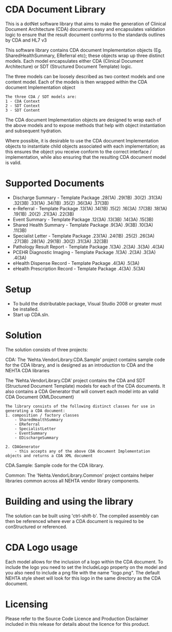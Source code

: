 # CDA Document Library

This is a dotNet software library that aims to make the generation of Clinical Document Architecture (CDA) 
documents easy and encapsulates validation logic to ensure that the result document conforms to the standards 
outlines by CDA and HL7 v3

This software library contains CDA document Implementation objects (Eg. SharedHealthSummary, EReferral etc); 
these objects wrap up three distinct models. Each model encapsulates either CDA (Clinical Document Architecture) 
or SDT (Structured Document Template) logic. 

The three models can be loosely described as two context models and one content model. Each of the models 
is then wrapped within the CDA document Implementation object

	The three CDA / SDT models are:
	1 - CDA Context
	2 - SDT Context
	3 - SDT Content

The CDA document Implementation objects are designed to wrap each of the above models and to expose methods 
that help with object instantiation and subsequent hydration.

Where possible, it is desirable to use the CDA document Implementation objects to instantiate child objects 
associated with each implementation; as this ensures the object you receive conform to the correct 
interface / implementation, while also ensuring that the resulting CDA document model is valid.

Supported Documents
===================

- Discharge Summary - Template Package .28(1A) .29(1B) .30(2) .31(3A) .32(3B) .33(1A) .34(1B) .35(2) .36(3A) .37(3B)
- e-Referral - Template Package .13(1A) .14(1B) .15(2) .16(3A) .17(3B) .18(1A) .19(1B) .20(2) .21(3A) .22(3B)
- Event Summary - Template Package .12(3A) .13(3B) .14(3A) .15(3B)
- Shared Health Summary - Template Package .9(3A) .9(3B) .10(3A) .11(3B)
- Specialist Letter - Template Package .23(1A) .24(1B) .25(2) .26(3A) .27(3B) .28(1A) .29(1B) .30(2) .31(3A) .32(3B)
- Pathology Result Report - Template Package .1(3A) .2(3A) .3(3A) .4(3A)
- PCEHR Diagnostic Imaging - Template Package .1(3A) .2(3A) .3(3A) .4(3A)
- eHealth Dispense Record - Template Package .4(3A) .5(3A)
- eHealth Prescription Record - Template Package .4(3A) .5(3A)

Setup
=====

- To build the distributable package, Visual Studio 2008 or greater must be installed.
- Start up CDA.sln.


Solution
========

The solution consists of three projects:

CDA:
The 'Nehta.VendorLibrary.CDA.Sample' project contains sample code for the CDA library, and is designed as an 
introduction to CDA and the NEHTA CDA libraries

The 'Nehta.VendorLibrary.CDA' project contains the CDA and SDT (Structured Document Template) models for each of 
the CDA documents. It also contains a CDA Generator that will convert each model into an valid CDA Document (XMLDocument)

	The library consists of the following distinct classes for use in generating a CDA document:     
	1. composition / factory classes
		- SharedHealthSummary
		- EReferral
		- SpecialistLetter
		- EventSummary
		- EDischargeSummary

	2. CDAGenerator
		- this accepts any of the above CDA document Implementation objects and returns a CDA XML document
		
     
CDA.Sample: Sample code for the CDA library.

Common: The 'Nehta.VendorLibrary.Common' project contains helper libraries common across all NEHTA vendor library components.


Building and using the library
==============================

The solution can be built using 'ctrl-shift-b'. The compiled assembly can then be referenced where ever a CDA 
document is required to be conStructured or referenced.


CDA Logo usage
============

Each model allows for the inclusion of a logo within the CDA document. To include the logo you need to set the 
IncludeLogo property on the model and you also need to include a png file with the name "logo.png".
The default NEHTA style sheet will look for this logo in the same directory as the CDA document.

  
Licensing
=========
Please refer to the Source Code Licence and Production Disclaimer included in this release for details about the licence for this product.
